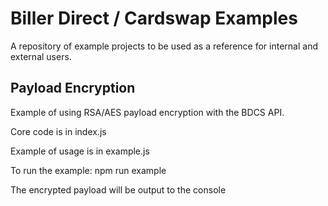 # Biller Direct / Cardswap Examples
A repository of example projects to be used as a reference for internal and external users.

## Payload Encryption
Example of using RSA/AES payload encryption with the BDCS API.

Core code is in index.js

Example of usage is in example.js

To run the example: npm run example

The encrypted payload will be output to the console



